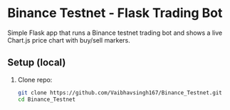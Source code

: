 # Binance Testnet - Flask Trading Bot

Simple Flask app that runs a Binance testnet trading bot and shows a live Chart.js price chart with buy/sell markers.

## Setup (local)

1. Clone repo:
   ```bash
   git clone https://github.com/Vaibhavsingh167/Binance_Testnet.git
   cd Binance_Testnet
